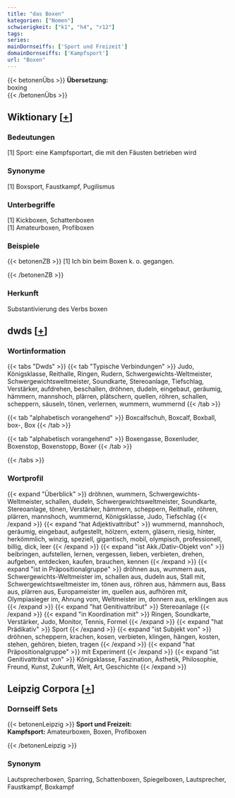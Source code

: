 ```yaml
---
title: "das Boxen"
kategorien: ["Nomen"]
schwierigkeit: ["k1", "h4", "r12"]
tags:
series:
mainDornseiffs: ['Sport und Freizeit']
domainDornseiffs: ['Kampfsport']
url: "Boxen"
---
```


{{< betonenÜbs >}}
**Übersetzung:**  
boxing  
{{< /betonenÜbs >}}

## Wiktionary [[+](https://de.wiktionary.org/wiki/Boxen)]

### Bedeutungen
[1] Sport: eine Kampfsportart, die mit den Fäusten betrieben wird  

### Synonyme
[1] Boxsport, Faustkampf, Pugilismus  

### Unterbegriffe
[1] Kickboxen, Schattenboxen  
[1] Amateurboxen, Profiboxen  

### Beispiele
{{< betonenZB >}}
[1] Ich bin beim Boxen k. o. gegangen.  

{{< /betonenZB >}}
### Herkunft
Substantivierung des Verbs boxen  



## dwds [[+](https://www.dwds.de/wb/Boxen)]

### Wortinformation
{{< tabs "Dwds" >}}
{{< tab "Typische Verbindungen" >}}
Judo, Königsklasse, Reithalle, Ringen, Rudern, Schwergewichts-Weltmeister, Schwergewichtsweltmeister, Soundkarte, Stereoanlage, Tiefschlag, Verstärker, aufdrehen, beschallen, dröhnen, dudeln, eingebaut, geräumig, hämmern, mannshoch, plärren, plätschern, quellen, röhren, schallen, scheppern, säuseln, tönen, verlernen, wummern, wummernd
{{< /tab >}}

{{< tab "alphabetisch vorangehend" >}}
Boxcalfschuh, Boxcalf, Boxball, box-, Box
{{< /tab >}}

{{< tab "alphabetisch vorangehend" >}}
Boxengasse, Boxenluder, Boxenstop, Boxenstopp, Boxer
{{< /tab >}}

{{< /tabs >}}

### Wortprofil
{{< expand "Überblick" >}} dröhnen, wummern, Schwergewichts-Weltmeister, schallen, dudeln, Schwergewichtsweltmeister, Soundkarte, Stereoanlage, tönen, Verstärker, hämmern, scheppern, Reithalle, röhren, plärren, mannshoch, wummernd, Königsklasse, Judo, Tiefschlag {{< /expand >}}
{{< expand "hat Adjektivattribut" >}} wummernd, mannshoch, geräumig, eingebaut, aufgestellt, hölzern, extern, gläsern, riesig, hinter, herkömmlich, winzig, speziell, gigantisch, mobil, olympisch, professionell, billig, dick, leer {{< /expand >}}
{{< expand "ist Akk./Dativ-Objekt von" >}} beibringen, aufstellen, lernen, vergessen, lieben, verbieten, drehen, aufgeben, entdecken, kaufen, brauchen, kennen {{< /expand >}}
{{< expand "ist in Präpositionalgruppe" >}} dröhnen aus, wummern aus, Schwergewichts-Weltmeister im, schallen aus, dudeln aus, Stall mit, Schwergewichtsweltmeister im, tönen aus, röhren aus, hämmern aus, Bass aus, plärren aus, Europameister im, quellen aus, aufhören mit, Olympiasieger im, Ahnung vom, Weltmeister im, donnern aus, erklingen aus {{< /expand >}}
{{< expand "hat Genitivattribut" >}} Stereoanlage {{< /expand >}}
{{< expand "in Koordination mit" >}} Ringen, Soundkarte, Verstärker, Judo, Monitor, Tennis, Formel {{< /expand >}}
{{< expand "hat Prädikativ" >}} Sport {{< /expand >}}
{{< expand "ist Subjekt von" >}} dröhnen, scheppern, krachen, kosen, verbieten, klingen, hängen, kosten, stehen, gehören, bieten, tragen {{< /expand >}}
{{< expand "hat Präpositionalgruppe" >}} mit Experiment {{< /expand >}}
{{< expand "ist Genitivattribut von" >}} Königsklasse, Faszination, Ästhetik, Philosophie, Freund, Kunst, Zukunft, Welt, Art, Geschichte {{< /expand >}}

## Leipzig Corpora [[+](https://corpora.uni-leipzig.de/en/res?word=Boxen&corpusId=deu_newscrawl-public_2018)]

### Dornseiff Sets
{{< betonenLeipzig >}}
**Sport und Freizeit:**  
**Kampfsport:** Amateurboxen, Boxen, Profiboxen  

{{< /betonenLeipzig >}}

### Synonym
Lautsprecherboxen, Sparring, Schattenboxen, Spiegelboxen, Lautsprecher, Faustkampf, Boxkampf

